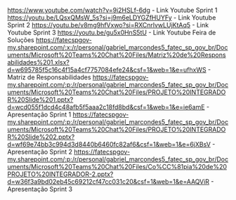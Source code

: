 https://www.youtube.com/watch?v=9i2HSLf-6dg - Link Youtube Sprint 1
https://youtu.be/LQsxQMsW_5s?si=j9m6eLDYGZfHUYFy - Link Youtube Sprint 2
https://youtu.be/v8mg9hfVxwo?si=RXCnrlvwLUjKtAq5 - Link Youtube Sprint 3
https://youtu.be/gu5x0HnS5tU - Link Youtube Feira de Soluções
https://fatecspgov-my.sharepoint.com/:x:/r/personal/gabriel_marcondes5_fatec_sp_gov_br/Documents/Microsoft%20Teams%20Chat%20Files/Matriz%20de%20Responsabilidades%201.xlsx?d=w695785f5c16c4f15a4cf7757084efe24&csf=1&web=1&e=ufhxWS - Matriz de Responsabilidades
https://fatecspgov-my.sharepoint.com/:p:/r/personal/gabriel_marcondes5_fatec_sp_gov_br/Documents/Microsoft%20Teams%20Chat%20Files/PROJETO%20INTEGRADOR%20Slide%201.pptx?d=wcd055f1dcd4c48afb5f5aaa2c18fd8bd&csf=1&web=1&e=ie6amE - Apresentação Sprint 1
https://fatecspgov-my.sharepoint.com/:p:/r/personal/gabriel_marcondes5_fatec_sp_gov_br/Documents/Microsoft%20Teams%20Chat%20Files/PROJETO%20INTEGRADOR%20Slide%202.pptx?d=wf69e74bb3c994d3d8440b6460fc82af6&csf=1&web=1&e=6jXBsV - Apresentação Sprint 2
https://fatecspgov-my.sharepoint.com/:p:/r/personal/gabriel_marcondes5_fatec_sp_gov_br/Documents/Microsoft%20Teams%20Chat%20Files/Co%CC%81pia%20de%20PROJETO%20INTEGRADOR-2.pptx?d=w36f3a9bd02eb45c69212cf47cc031c20&csf=1&web=1&e=AAQViR - Apresentação Sprint 3
